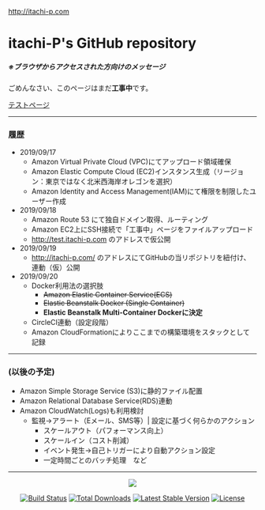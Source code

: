 http://itachi-p.com
# itachi-P's GitHub repository
##### ※ブラウザからアクセスされた方向けのメッセージ

ごめんなさい、このページはまだ**工事中**です。

<a href="http://test.itachi-p.com">テストページ</a>

---

### 履歴

- 2019/09/17
  - Amazon Virtual Private Cloud (VPC)にてアップロード領域確保
  - Amazon Elastic Compute Cloud (EC2)インスタンス生成（リージョン：東京ではなく北米西海岸オレゴンを選択）
  - Amazon Identity and Access Management(IAM)にて権限を制限したユーザー作成
- 2019/09/18
  - Amazon Route 53 にて独自ドメイン取得、ルーティング
  - Amazon EC2上にSSH接続で「工事中」ページをファイルアップロード
  - http://test.itachi-p.com のアドレスで仮公開
- 2019/09/19
  - http://itachi-p.com/ のアドレスにてGitHubの当リポジトリを紐付け、連動（仮）公開
- 2019/09/20
  - Docker利用法の選択肢
    - ~~Amazon Elastic Container Service(ECS)~~
    - ~~Elastic Beanstalk Docker (Single Container)~~
    - **Elastic Beanstalk Multi-Container Dockerに決定**
  - CircleCI連動（設定段階）
  - Amazon CloudFormationによりここまでの構築環境をスタックとして記録

---

### (以後の予定)

- Amazon Simple Storage Service (S3)に静的ファイル配置
- Amazon Relational Database Service(RDS)連動
- Amazon CloudWatch(Logs)も利用検討
  - 監視→アラート（Eメール、SMS等）| 設定に基づく何らかのアクション
    - スケールアウト（パフォーマンス向上）
    - スケールイン（コスト削減）
    - イベント発生→自己トリガーにより自動アクション設定
    - 一定時間ごとのバッチ処理　など


---


<p align="center"><img src="https://laravel.com/assets/img/components/logo-laravel.svg"></p>

<p align="center">
<a href="https://travis-ci.org/laravel/framework"><img src="https://travis-ci.org/laravel/framework.svg" alt="Build Status"></a>
<a href="https://packagist.org/packages/laravel/framework"><img src="https://poser.pugx.org/laravel/framework/d/total.svg" alt="Total Downloads"></a>
<a href="https://packagist.org/packages/laravel/framework"><img src="https://poser.pugx.org/laravel/framework/v/stable.svg" alt="Latest Stable Version"></a>
<a href="https://packagist.org/packages/laravel/framework"><img src="https://poser.pugx.org/laravel/framework/license.svg" alt="License"></a>
</p>
